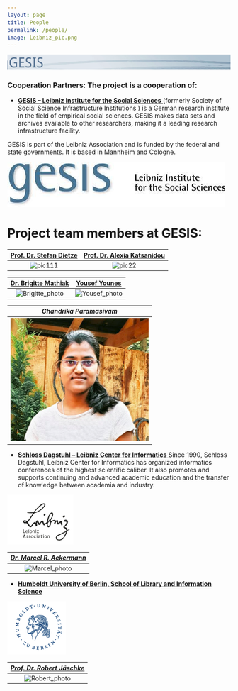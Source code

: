 ```yaml
---
layout: page
title: People
permalink: /people/
image: Leibniz_pic.png
---
```

![gesis icon](/images/gesis_icon3.png)


### Cooperation Partners: The project is a cooperation of:

* [**GESIS – Leibniz Institute for the Social Sciences** ](https://www.gesis.org/en/home) (formerly Society of Social Science Infrastructure Institutions ) is a German research institute in the field of empirical social sciences. GESIS makes data sets and archives available to other researchers, making it a leading research infrastructure facility.

GESIS is part of the Leibniz Association and is funded by the federal and state governments. It is based in Mannheim and Cologne.

![GESIS](/images/gesis_icon2.jpeg)

# Project team members at GESIS:

[Prof. Dr. Stefan Dietze ](https://www.gesis.org/en/institute/staff/person/stefan.dietze)             |  [Prof. Dr. Alexia Katsanidou ](https://www.gesis.org/en/institute/staff/person/alexia.katsanidou)
:-------------------------:|:-------------------------:
![pic111](https://gris.gesis.org/files/photos/1061.jpg)  |  ![pic22](https://gris.gesis.org/files/photos/683.jpg)

[Dr. Brigitte Mathiak](https://www.gesis.org/en/institute/staff/person/brigitte.mathiak)             |  [Yousef Younes ](https://www.gesis.org/institut/mitarbeiterverzeichnis/person/Yousef.Younes)
:-------------------------:|:-------------------------:
![Brigitte_photo](https://gris.gesis.org/files/photos/684.jpg)  |  ![Yousef_photo](https://gris.gesis.org/files/photos/1161.jpg)

| *Chandrika Paramasivam* |
|:-------------------------:|
|![Chandu_photo](/images/Chandu_photo.png)|

* [**Schloss Dagstuhl – Leibniz Center for Informatics** ](https://www.dagstuhl.de/)Since 1990, Schloss Dagstuhl, Leibniz Center for Informatics has organized informatics conferences of the highest scientific caliber. It also promotes and supports continuing and advanced academic education and the transfer of knowledge between academia and industry.

![SchlossD](/images/Leibniz_pic.png)

| *[Dr. Marcel R. Ackermann](https://www.dagstuhl.de/ueber-dagstuhl/organisation/marcel-r-ackermann/)* |
|:-------------------------:|
|![Marcel_photo](https://www.dagstuhl.de/typo3temp/pics/fa14e006f0.jpg)|


* [**Humboldt University of Berlin, School of Library and Information Science** ](https://www.ibi.hu-berlin.de/en)

![Hum](/images/Humbolt_pic.png)

| *[Prof. Dr. Robert Jäschke](https://amor.cms.hu-berlin.de/~jaeschkr/)* |
|:-------------------------:|
|![Robert_photo](https://amor.cms.hu-berlin.de/~jaeschkr/img/me.jpg)|




